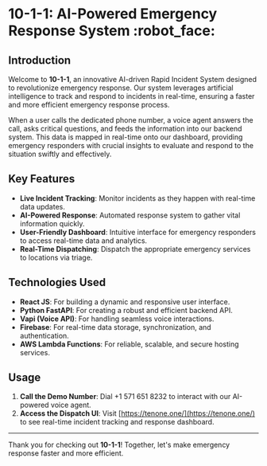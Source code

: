 # 10-1-1: AI-Powered Emergency Response System :robot_face:

## Introduction

Welcome to **10-1-1**, an innovative AI-driven Rapid Incident System designed to revolutionize emergency response. Our system leverages artificial intelligence to track and respond to incidents in real-time, ensuring a faster and more efficient emergency response process.

When a user calls the dedicated phone number, a voice agent answers the call, asks critical questions, and feeds the information into our backend system. This data is mapped in real-time onto our dashboard, providing emergency responders with crucial insights to evaluate and respond to the situation swiftly and effectively.

## Key Features

- **Live Incident Tracking**: Monitor incidents as they happen with real-time data updates.
- **AI-Powered Response**: Automated response system to gather vital information quickly.
- **User-Friendly Dashboard**: Intuitive interface for emergency responders to access real-time data and analytics.
- **Real-Time Dispatching**: Dispatch the appropriate emergency services to locations via triage.

## Technologies Used

- **React JS**: For building a dynamic and responsive user interface.
- **Python FastAPI**: For creating a robust and efficient backend API.
- **Vapi (Voice API)**: For handling seamless voice interactions.
- **Firebase**: For real-time data storage, synchronization, and authentication.
- **AWS Lambda Functions**: For reliable, scalable, and secure hosting services.

## Usage

1. **Call the Demo Number**: Dial +1 571 651 8232 to interact with our AI-powered voice agent.
2. **Access the Dispatch UI**: Visit [https://tenone.one/](https://tenone.one/) to see real-time incident tracking and response dashboard.

---

Thank you for checking out **10-1-1**! Together, let's make emergency response faster and more efficient.
